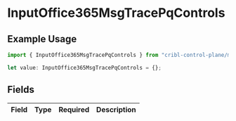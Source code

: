# InputOffice365MsgTracePqControls

## Example Usage

```typescript
import { InputOffice365MsgTracePqControls } from "cribl-control-plane/models";

let value: InputOffice365MsgTracePqControls = {};
```

## Fields

| Field       | Type        | Required    | Description |
| ----------- | ----------- | ----------- | ----------- |